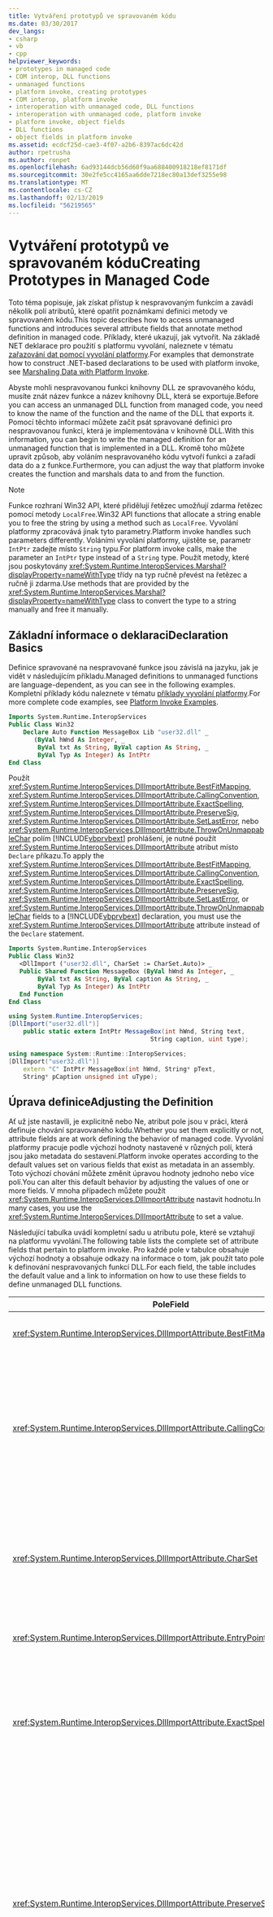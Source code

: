 ```yaml
---
title: Vytváření prototypů ve spravovaném kódu
ms.date: 03/30/2017
dev_langs:
- csharp
- vb
- cpp
helpviewer_keywords:
- prototypes in managed code
- COM interop, DLL functions
- unmanaged functions
- platform invoke, creating prototypes
- COM interop, platform invoke
- interoperation with unmanaged code, DLL functions
- interoperation with unmanaged code, platform invoke
- platform invoke, object fields
- DLL functions
- object fields in platform invoke
ms.assetid: ecdcf25d-cae3-4f07-a2b6-8397ac6dc42d
author: rpetrusha
ms.author: ronpet
ms.openlocfilehash: 6ad93144dcb56d60f9aa688400918218ef8171df
ms.sourcegitcommit: 30e2fe5cc4165aa6dde7218ec80a13def3255e98
ms.translationtype: MT
ms.contentlocale: cs-CZ
ms.lasthandoff: 02/13/2019
ms.locfileid: "56219565"
---
```

# <a name="creating-prototypes-in-managed-code"></a><span data-ttu-id="8c47d-102">Vytváření prototypů ve spravovaném kódu</span><span class="sxs-lookup"><span data-stu-id="8c47d-102">Creating Prototypes in Managed Code</span></span>
<span data-ttu-id="8c47d-103">Toto téma popisuje, jak získat přístup k nespravovaným funkcím a zavádí několik polí atributů, které opatřit poznámkami definici metody ve spravovaném kódu.</span><span class="sxs-lookup"><span data-stu-id="8c47d-103">This topic describes how to access unmanaged functions and introduces several attribute fields that annotate method definition in managed code.</span></span> <span data-ttu-id="8c47d-104">Příklady, které ukazují, jak vytvořit. Na základě NET deklarace pro použití s platformu vyvolání, naleznete v tématu [zařazování dat pomocí vyvolání platformy](marshaling-data-with-platform-invoke.md).</span><span class="sxs-lookup"><span data-stu-id="8c47d-104">For examples that demonstrate how to construct .NET-based declarations to be used with platform invoke, see [Marshaling Data with Platform Invoke](marshaling-data-with-platform-invoke.md).</span></span>  
  
 <span data-ttu-id="8c47d-105">Abyste mohli nespravovanou funkci knihovny DLL ze spravovaného kódu, musíte znát název funkce a název knihovny DLL, která se exportuje.</span><span class="sxs-lookup"><span data-stu-id="8c47d-105">Before you can access an unmanaged DLL function from managed code, you need to know the name of the function and the name of the DLL that exports it.</span></span> <span data-ttu-id="8c47d-106">Pomocí těchto informací můžete začít psát spravované definici pro nespravovanou funkci, která je implementována v knihovně DLL.</span><span class="sxs-lookup"><span data-stu-id="8c47d-106">With this information, you can begin to write the managed definition for an unmanaged function that is implemented in a DLL.</span></span> <span data-ttu-id="8c47d-107">Kromě toho můžete upravit způsob, aby voláním nespravovaného kódu vytvoří funkci a zařadí data do a z funkce.</span><span class="sxs-lookup"><span data-stu-id="8c47d-107">Furthermore, you can adjust the way that platform invoke creates the function and marshals data to and from the function.</span></span>  
  
> [!NOTE]
>  <span data-ttu-id="8c47d-108">Funkce rozhraní Win32 API, které přidělují řetězec umožňují zdarma řetězec pomocí metody `LocalFree`.</span><span class="sxs-lookup"><span data-stu-id="8c47d-108">Win32 API functions that allocate a string enable you to free the string by using a method such as `LocalFree`.</span></span> <span data-ttu-id="8c47d-109">Vyvolání platformy zpracovává jinak tyto parametry.</span><span class="sxs-lookup"><span data-stu-id="8c47d-109">Platform invoke handles such parameters differently.</span></span> <span data-ttu-id="8c47d-110">Voláními vyvolání platformy, ujistěte se, parametr `IntPtr` zadejte místo `String` typu.</span><span class="sxs-lookup"><span data-stu-id="8c47d-110">For platform invoke calls, make the parameter an `IntPtr` type instead of a `String` type.</span></span> <span data-ttu-id="8c47d-111">Použít metody, které jsou poskytovány <xref:System.Runtime.InteropServices.Marshal?displayProperty=nameWithType> třídy na typ ručně převést na řetězec a ručně ji zdarma.</span><span class="sxs-lookup"><span data-stu-id="8c47d-111">Use methods that are provided by the <xref:System.Runtime.InteropServices.Marshal?displayProperty=nameWithType> class to convert the type to a string manually and free it manually.</span></span>  
  
## <a name="declaration-basics"></a><span data-ttu-id="8c47d-112">Základní informace o deklaraci</span><span class="sxs-lookup"><span data-stu-id="8c47d-112">Declaration Basics</span></span>  
 <span data-ttu-id="8c47d-113">Definice spravované na nespravované funkce jsou závislá na jazyku, jak je vidět v následujícím příkladu.</span><span class="sxs-lookup"><span data-stu-id="8c47d-113">Managed definitions to unmanaged functions are language-dependent, as you can see in the following examples.</span></span> <span data-ttu-id="8c47d-114">Kompletní příklady kódu naleznete v tématu [příklady vyvolání platformy](platform-invoke-examples.md).</span><span class="sxs-lookup"><span data-stu-id="8c47d-114">For more complete code examples, see [Platform Invoke Examples](platform-invoke-examples.md).</span></span>  
  
```vb  
Imports System.Runtime.InteropServices  
Public Class Win32  
    Declare Auto Function MessageBox Lib "user32.dll" _  
       (ByVal hWnd As Integer, _  
        ByVal txt As String, ByVal caption As String, _  
        ByVal Typ As Integer) As IntPtr  
End Class  
```  
  
 <span data-ttu-id="8c47d-115">Použít <xref:System.Runtime.InteropServices.DllImportAttribute.BestFitMapping>, <xref:System.Runtime.InteropServices.DllImportAttribute.CallingConvention>, <xref:System.Runtime.InteropServices.DllImportAttribute.ExactSpelling>, <xref:System.Runtime.InteropServices.DllImportAttribute.PreserveSig>, <xref:System.Runtime.InteropServices.DllImportAttribute.SetLastError>, nebo <xref:System.Runtime.InteropServices.DllImportAttribute.ThrowOnUnmappableChar> polím [!INCLUDE[vbprvbext](../../../includes/vbprvbext-md.md)] prohlášení, je nutné použít <xref:System.Runtime.InteropServices.DllImportAttribute> atribut místo `Declare` příkazu.</span><span class="sxs-lookup"><span data-stu-id="8c47d-115">To apply the <xref:System.Runtime.InteropServices.DllImportAttribute.BestFitMapping>, <xref:System.Runtime.InteropServices.DllImportAttribute.CallingConvention>, <xref:System.Runtime.InteropServices.DllImportAttribute.ExactSpelling>, <xref:System.Runtime.InteropServices.DllImportAttribute.PreserveSig>, <xref:System.Runtime.InteropServices.DllImportAttribute.SetLastError>, or <xref:System.Runtime.InteropServices.DllImportAttribute.ThrowOnUnmappableChar> fields to a [!INCLUDE[vbprvbext](../../../includes/vbprvbext-md.md)] declaration, you must use the <xref:System.Runtime.InteropServices.DllImportAttribute> attribute instead of the `Declare` statement.</span></span>  
  
```vb  
Imports System.Runtime.InteropServices  
Public Class Win32  
   <DllImport ("user32.dll", CharSet := CharSet.Auto)> _  
   Public Shared Function MessageBox (ByVal hWnd As Integer, _  
        ByVal txt As String, ByVal caption As String, _  
        ByVal Typ As Integer) As IntPtr  
   End Function  
End Class  
```  
  
```csharp  
using System.Runtime.InteropServices;  
[DllImport("user32.dll")]  
    public static extern IntPtr MessageBox(int hWnd, String text,   
                                       String caption, uint type);  
```  
  
```cpp  
using namespace System::Runtime::InteropServices;  
[DllImport("user32.dll")]  
    extern "C" IntPtr MessageBox(int hWnd, String* pText,  
    String* pCaption unsigned int uType);  
```  
  
## <a name="adjusting-the-definition"></a><span data-ttu-id="8c47d-116">Úprava definice</span><span class="sxs-lookup"><span data-stu-id="8c47d-116">Adjusting the Definition</span></span>  
 <span data-ttu-id="8c47d-117">Ať už jste nastavili, je explicitně nebo Ne, atribut pole jsou v práci, která definuje chování spravovaného kódu.</span><span class="sxs-lookup"><span data-stu-id="8c47d-117">Whether you set them explicitly or not, attribute fields are at work defining the behavior of managed code.</span></span> <span data-ttu-id="8c47d-118">Vyvolání platformy pracuje podle výchozí hodnoty nastavené v různých polí, která jsou jako metadata do sestavení.</span><span class="sxs-lookup"><span data-stu-id="8c47d-118">Platform invoke operates according to the default values set on various fields that exist as metadata in an assembly.</span></span> <span data-ttu-id="8c47d-119">Toto výchozí chování můžete změnit úpravou hodnoty jednoho nebo více polí.</span><span class="sxs-lookup"><span data-stu-id="8c47d-119">You can alter this default behavior by adjusting the values of one or more fields.</span></span> <span data-ttu-id="8c47d-120">V mnoha případech můžete použít <xref:System.Runtime.InteropServices.DllImportAttribute> nastavit hodnotu.</span><span class="sxs-lookup"><span data-stu-id="8c47d-120">In many cases, you use the <xref:System.Runtime.InteropServices.DllImportAttribute> to set a value.</span></span>  
  
 <span data-ttu-id="8c47d-121">Následující tabulka uvádí kompletní sadu u atributu pole, které se vztahují na platformu vyvolání.</span><span class="sxs-lookup"><span data-stu-id="8c47d-121">The following table lists the complete set of attribute fields that pertain to platform invoke.</span></span> <span data-ttu-id="8c47d-122">Pro každé pole v tabulce obsahuje výchozí hodnoty a obsahuje odkazy na informace o tom, jak použít tato pole k definování nespravovaných funkcí DLL.</span><span class="sxs-lookup"><span data-stu-id="8c47d-122">For each field, the table includes the default value and a link to information on how to use these fields to define unmanaged DLL functions.</span></span>  
  
|<span data-ttu-id="8c47d-123">Pole</span><span class="sxs-lookup"><span data-stu-id="8c47d-123">Field</span></span>|<span data-ttu-id="8c47d-124">Popis</span><span class="sxs-lookup"><span data-stu-id="8c47d-124">Description</span></span>|  
|-----------|-----------------|  
|<xref:System.Runtime.InteropServices.DllImportAttribute.BestFitMapping>|<span data-ttu-id="8c47d-125">Povolí nebo zakáže nejlepšího mapování.</span><span class="sxs-lookup"><span data-stu-id="8c47d-125">Enables or disables best-fit mapping.</span></span>|  
|<xref:System.Runtime.InteropServices.DllImportAttribute.CallingConvention>|<span data-ttu-id="8c47d-126">Určuje konvenci volání pro použití v předávání argumentů metody.</span><span class="sxs-lookup"><span data-stu-id="8c47d-126">Specifies the calling convention to use in passing method arguments.</span></span> <span data-ttu-id="8c47d-127">Výchozí hodnota je `WinAPI`, která odpovídá `__stdcall` pro 32-bit Intel podle platformy.</span><span class="sxs-lookup"><span data-stu-id="8c47d-127">The default is `WinAPI`, which corresponds to `__stdcall` for the 32-bit Intel-based platforms.</span></span>|  
|<xref:System.Runtime.InteropServices.DllImportAttribute.CharSet>|<span data-ttu-id="8c47d-128">Ovládací prvky pozměnění názvu a způsobu, jakým řetězec argumenty by měly být zařazeny do funkce.</span><span class="sxs-lookup"><span data-stu-id="8c47d-128">Controls name mangling and the way that string arguments should be marshaled to the function.</span></span> <span data-ttu-id="8c47d-129">Výchozí hodnota je `CharSet.Ansi`.</span><span class="sxs-lookup"><span data-stu-id="8c47d-129">The default is `CharSet.Ansi`.</span></span>|  
|<xref:System.Runtime.InteropServices.DllImportAttribute.EntryPoint>|<span data-ttu-id="8c47d-130">Určuje vstupní bod knihovny DLL, která se má volat.</span><span class="sxs-lookup"><span data-stu-id="8c47d-130">Specifies the DLL entry point to be called.</span></span>|  
|<xref:System.Runtime.InteropServices.DllImportAttribute.ExactSpelling>|<span data-ttu-id="8c47d-131">Určuje, zda vstupní bod by měl být upraven tak, aby odpovídaly znakovou sadu.</span><span class="sxs-lookup"><span data-stu-id="8c47d-131">Controls whether an entry point should be modified to correspond to the character set.</span></span> <span data-ttu-id="8c47d-132">Výchozí hodnota se liší podle programovacího jazyka.</span><span class="sxs-lookup"><span data-stu-id="8c47d-132">The default value varies by programming language.</span></span>|  
|<xref:System.Runtime.InteropServices.DllImportAttribute.PreserveSig>|<span data-ttu-id="8c47d-133">Určuje, zda by měl podpis spravované metody transformuje na nespravovanému podpisu, který vrací HRESULT a obsahuje další [out, retval] argument pro návratovou hodnotu.</span><span class="sxs-lookup"><span data-stu-id="8c47d-133">Controls whether the managed method signature should be transformed into an unmanaged signature that returns an HRESULT and has an additional [out, retval] argument for the return value.</span></span><br /><br /> <span data-ttu-id="8c47d-134">Výchozí hodnota je `true` (podpis by neměl transformuje).</span><span class="sxs-lookup"><span data-stu-id="8c47d-134">The default is `true` (the signature should not be transformed).</span></span>|  
|<xref:System.Runtime.InteropServices.DllImportAttribute.SetLastError>|<span data-ttu-id="8c47d-135">Umožňuje volajícímu použít `Marshal.GetLastWin32Error` – funkce rozhraní API k určení, zda došlo k chybě při provádění metody.</span><span class="sxs-lookup"><span data-stu-id="8c47d-135">Enables the caller to use the `Marshal.GetLastWin32Error` API function to determine whether an error occurred while executing the method.</span></span> <span data-ttu-id="8c47d-136">V jazyce Visual Basic, výchozí hodnota je `true`; v C# a C++, výchozí hodnota je `false`.</span><span class="sxs-lookup"><span data-stu-id="8c47d-136">In Visual Basic, the default is `true`; in C# and C++, the default is `false`.</span></span>|  
|<xref:System.Runtime.InteropServices.DllImportAttribute.ThrowOnUnmappableChar>|<span data-ttu-id="8c47d-137">Ovládací prvky vyvolání výjimky na nemapovatelný znak Unicode, který je převeden na ANSI "?" znak.</span><span class="sxs-lookup"><span data-stu-id="8c47d-137">Controls throwing of an exception on an unmappable Unicode character that is converted to an ANSI "?" character.</span></span>|  
  
 <span data-ttu-id="8c47d-138">Podrobné referenční informace najdete v tématu <xref:System.Runtime.InteropServices.DllImportAttribute>.</span><span class="sxs-lookup"><span data-stu-id="8c47d-138">For detailed reference information, see <xref:System.Runtime.InteropServices.DllImportAttribute>.</span></span>  
  
## <a name="platform-invoke-security-considerations"></a><span data-ttu-id="8c47d-139">Důležité informace o zabezpečení vyvolání platformy</span><span class="sxs-lookup"><span data-stu-id="8c47d-139">Platform invoke security considerations</span></span>  
 <span data-ttu-id="8c47d-140">`Assert`, `Deny`, A `PermitOnly` členy <xref:System.Security.Permissions.SecurityAction> výčtu jsou označovány jako *modifikátory procházení zásobníku*.</span><span class="sxs-lookup"><span data-stu-id="8c47d-140">The `Assert`, `Deny`, and `PermitOnly` members of the <xref:System.Security.Permissions.SecurityAction> enumeration are referred to as *stack walk modifiers*.</span></span> <span data-ttu-id="8c47d-141">Tyto členy jsou ignorovány, pokud jsou použity jako deklarativních atributů na platformě vyvolat deklarace a příkazy COM rozhraní Definition Language (IDL).</span><span class="sxs-lookup"><span data-stu-id="8c47d-141">These members are ignored if they are used as declarative attributes on platform invoke declarations and COM Interface Definition Language (IDL) statements.</span></span>  
  
### <a name="platform-invoke-examples"></a><span data-ttu-id="8c47d-142">Příklady vyvolání platformy</span><span class="sxs-lookup"><span data-stu-id="8c47d-142">Platform Invoke Examples</span></span>  
 <span data-ttu-id="8c47d-143">Nespravovaného vzorků v této části ilustrují použití `RegistryPermission` atribut modifikátory procházení zásobníku.</span><span class="sxs-lookup"><span data-stu-id="8c47d-143">The platform invoke samples in this section illustrate the use of the `RegistryPermission` attribute with the stack walk modifiers.</span></span>  
  
 <span data-ttu-id="8c47d-144">V následujícím příkladu kódu <xref:System.Security.Permissions.SecurityAction> `Assert`, `Deny`, a `PermitOnly` modifikátory jsou ignorovány.</span><span class="sxs-lookup"><span data-stu-id="8c47d-144">In the following code example, the <xref:System.Security.Permissions.SecurityAction>`Assert`, `Deny`, and `PermitOnly` modifiers are ignored.</span></span>  
  
```  
[DllImport("MyClass.dll", EntryPoint = "CallRegistryPermission")]  
[RegistryPermission(SecurityAction.Assert, Unrestricted = true)]  
    private static extern bool CallRegistryPermissionAssert();  
  
[DllImport("MyClass.dll", EntryPoint = "CallRegistryPermission")]  
[RegistryPermission(SecurityAction.Deny, Unrestricted = true)]  
    private static extern bool CallRegistryPermissionDeny();  
  
[DllImport("MyClass.dll", EntryPoint = "CallRegistryPermission")]  
[RegistryPermission(SecurityAction.PermitOnly, Unrestricted = true)]  
    private static extern bool CallRegistryPermissionDeny();  
```  
  
 <span data-ttu-id="8c47d-145">Ale `Demand` modifikátor v následujícím příkladu je přijat.</span><span class="sxs-lookup"><span data-stu-id="8c47d-145">However, the `Demand` modifier in the following example is accepted.</span></span>  
  
```  
[DllImport("MyClass.dll", EntryPoint = "CallRegistryPermission")]  
[RegistryPermission(SecurityAction.Demand, Unrestricted = true)]  
    private static extern bool CallRegistryPermissionDeny();  
```  
  
 <span data-ttu-id="8c47d-146"><xref:System.Security.Permissions.SecurityAction> Modifikátory správně fungovat, pokud jsou umístěny na třídu, která obsahuje (zabalí) platforma volání funkce invoke.</span><span class="sxs-lookup"><span data-stu-id="8c47d-146"><xref:System.Security.Permissions.SecurityAction> modifiers do work correctly if they are placed on a class that contains (wraps) the platform invoke call.</span></span>  
  
```cpp  
      [RegistryPermission(SecurityAction.Demand, Unrestricted = true)]  
public ref class PInvokeWrapper  
{  
public:  
[DllImport("MyClass.dll", EntryPoint = "CallRegistryPermission")]  
    private static extern bool CallRegistryPermissionDeny();  
};  
```  
  
```csharp  
[RegistryPermission(SecurityAction.Demand, Unrestricted = true)]  
class PInvokeWrapper  
{  
[DllImport("MyClass.dll", EntryPoint = "CallRegistryPermission")]  
    private static extern bool CallRegistryPermissionDeny();  
}  
```  
  
 <span data-ttu-id="8c47d-147"><xref:System.Security.Permissions.SecurityAction> volání funkce invoke modifikátory také fungovat správně v vnořené scénář, kde jsou umístěny na volajícím platformy:</span><span class="sxs-lookup"><span data-stu-id="8c47d-147"><xref:System.Security.Permissions.SecurityAction> modifiers also work correctly in a nested scenario where they are placed on the caller of the platform invoke call:</span></span>  
  
```cpp  
      {  
public ref class PInvokeWrapper  
public:  
    [DllImport("MyClass.dll", EntryPoint = "CallRegistryPermission")]  
    private static extern bool CallRegistryPermissionDeny();  
  
    [RegistryPermission(SecurityAction.Demand, Unrestricted = true)]  
    public static bool CallRegistryPermission()  
    {  
     return CallRegistryPermissionInternal();  
    }  
};  
```  
  
```csharp  
class PInvokeScenario  
{  
    [DllImport("MyClass.dll", EntryPoint = "CallRegistryPermission")]  
    private static extern bool CallRegistryPermissionInternal();  
  
    [RegistryPermission(SecurityAction.Assert, Unrestricted = true)]  
    public static bool CallRegistryPermission()  
    {  
     return CallRegistryPermissionInternal();  
    }  
}  
```  
  
#### <a name="com-interop-examples"></a><span data-ttu-id="8c47d-148">Příklady vzájemné spolupráce COM</span><span class="sxs-lookup"><span data-stu-id="8c47d-148">COM Interop Examples</span></span>  
 <span data-ttu-id="8c47d-149">COM interop vzorků v této části ilustrují použití `RegistryPermission` atribut modifikátory procházení zásobníku.</span><span class="sxs-lookup"><span data-stu-id="8c47d-149">The COM interop samples in this section illustrate the use of the `RegistryPermission` attribute with the stack walk modifiers.</span></span>  
  
 <span data-ttu-id="8c47d-150">Ignorovat následující deklarace vzájemné spolupráce rozhraní modelu COM `Assert`, `Deny`, a `PermitOnly` modifikátory, podobně jako na platformu vyvolání příklady v předchozí části.</span><span class="sxs-lookup"><span data-stu-id="8c47d-150">The following COM interop interface declarations ignore the `Assert`, `Deny`, and `PermitOnly` modifiers, similarly to the platform invoke examples in the previous section.</span></span>  
  
```  
[ComImport, Guid("12345678-43E6-43c9-9A13-47F40B338DE0")]  
interface IAssertStubsItf  
{  
[RegistryPermission(SecurityAction.Assert, Unrestricted = true)]  
    bool CallRegistryPermission();  
[FileIOPermission(SecurityAction.Assert, Unrestricted = true)]  
    bool CallFileIoPermission();  
}  
  
[ComImport, Guid("12345678-43E6-43c9-9A13-47F40B338DE0")]  
interface IDenyStubsItf  
{  
[RegistryPermission(SecurityAction.Deny, Unrestricted = true)]  
    bool CallRegistryPermission();  
[FileIOPermission(SecurityAction.Deny, Unrestricted = true)]  
    bool CallFileIoPermission();  
}  
  
[ComImport, Guid("12345678-43E6-43c9-9A13-47F40B338DE0")]  
interface IAssertStubsItf  
{  
[RegistryPermission(SecurityAction.PermitOnly, Unrestricted = true)]  
    bool CallRegistryPermission();  
[FileIOPermission(SecurityAction.PermitOnly, Unrestricted = true)]  
    bool CallFileIoPermission();  
}  
```  
  
 <span data-ttu-id="8c47d-151">Kromě toho `Demand` modifikátor nebyla přijata ve scénářích deklarace vzájemné spolupráce rozhraní modelu COM, jak je znázorněno v následujícím příkladu.</span><span class="sxs-lookup"><span data-stu-id="8c47d-151">Additionally, the `Demand` modifier is not accepted in COM interop interface declaration scenarios, as shown in the following example.</span></span>  
  
```  
[ComImport, Guid("12345678-43E6-43c9-9A13-47F40B338DE0")]  
interface IDemandStubsItf  
{  
[RegistryPermission(SecurityAction.Demand, Unrestricted = true)]  
    bool CallRegistryPermission();  
[FileIOPermission(SecurityAction.Demand, Unrestricted = true)]  
    bool CallFileIoPermission();  
}  
```  
  
## <a name="see-also"></a><span data-ttu-id="8c47d-152">Viz také:</span><span class="sxs-lookup"><span data-stu-id="8c47d-152">See also</span></span>
- [<span data-ttu-id="8c47d-153">Používání nespravovaných funkcí DLL</span><span class="sxs-lookup"><span data-stu-id="8c47d-153">Consuming Unmanaged DLL Functions</span></span>](consuming-unmanaged-dll-functions.md)
- [<span data-ttu-id="8c47d-154">Určení vstupního bodu</span><span class="sxs-lookup"><span data-stu-id="8c47d-154">Specifying an Entry Point</span></span>](specifying-an-entry-point.md)
- [<span data-ttu-id="8c47d-155">Určení znakové sady</span><span class="sxs-lookup"><span data-stu-id="8c47d-155">Specifying a Character Set</span></span>](specifying-a-character-set.md)
- [<span data-ttu-id="8c47d-156">Příklady vyvolání platformy</span><span class="sxs-lookup"><span data-stu-id="8c47d-156">Platform Invoke Examples</span></span>](platform-invoke-examples.md)
- <span data-ttu-id="8c47d-157">[Důležité informace o zabezpečení vyvolání platformy](https://docs.microsoft.com/previous-versions/dotnet/netframework-4.0/bb397754(v=vs.100))</span><span class="sxs-lookup"><span data-stu-id="8c47d-157">[Platform Invoke Security Considerations](https://docs.microsoft.com/previous-versions/dotnet/netframework-4.0/bb397754(v=vs.100))</span></span>
- [<span data-ttu-id="8c47d-158">Identifikace funkcí ve knihovnách DLL</span><span class="sxs-lookup"><span data-stu-id="8c47d-158">Identifying Functions in DLLs</span></span>](identifying-functions-in-dlls.md)
- [<span data-ttu-id="8c47d-159">Vytvoření třídy k umístění funkcí DLL</span><span class="sxs-lookup"><span data-stu-id="8c47d-159">Creating a Class to Hold DLL Functions</span></span>](creating-a-class-to-hold-dll-functions.md)
- [<span data-ttu-id="8c47d-160">Volání funkce DLL</span><span class="sxs-lookup"><span data-stu-id="8c47d-160">Calling a DLL Function</span></span>](calling-a-dll-function.md)

